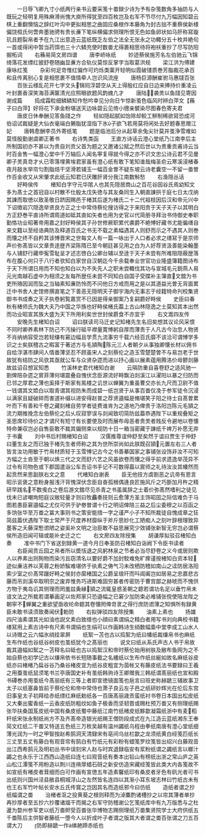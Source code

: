 <!-- { "loadSidebar": true } -->
　　一日辱飞卿九寸小纸两行亲书云要采笺十畨録少诗为予有杂笺数角多抽防与人既玩之轻明复用殊麻滑尚愧大庾所得犹至四百枚岂及右军不节尽付九万幅因知碧云棋上重翻懊恼之辞红叶沟中更拟相思之曲固应桑根作本藤角为封古拙不重蔡侯新様偏饶桓氏何啻奔墨驰骋有贵长亷下笔纵横偏求侧理所恨无色如鱼卵状如马肝称冩璇玑且题裂帛者予在九江出意造云蓝纸既乏左伯之法全无张永之功輙分五十枚并絶句一首或得闲中暂当药饵也三十六鳞充使时数畨尤得裹相思待将袍袄重抄了尽写防阳掘柘词
　　右蘓易简文房四谱
　　唐李峤咏纸
　　妙迹蔡侯施芳名左伯驰云飞锦绮落花发缥红披舒卷随幽显亷方合轨仪莫惊反掌字当取葛洪规
　　梁江洪为傅建康咏红笺
　　杂彩何足竒惟红偏作可灼烁类蕖开轻明似霞破镂质巻芳脂裁花承百和且传离别心复是相思裹不值情牵人岂识风流座
　　唐杨巨源酬崔驸马惠牋百张
　　百张云様乱花开七字文头锦囘浮碧空从天上得殷红应自日边来捧持价重凌云叶封裹香深笑海苔满箧清光应照眼欲题风韵媿凢才
　　唐陆袭羙以鱼牋见寄因谢成篇
　　捣成霜粒细鳞鳞知作愁吟幸见分向日乍惊新茧色临风时辨白萍文【蘓子曰白萍】好将花下承金粉堪送天边咏碧云见倚小牕亲襞染尽图春色寄夫君
　　唐皮日休奉酬见答鱼牋之作
　　轻如隠起腻如饴除却鲛工觧制稀欲冩恐成河伯诏试裁疑是大仙衣毫端白獭脂犹湿指下氷子欲飞若用莫将闲处去好题春思赠江妃
　　唐韩愈酬李员外寄纸笔
　　题是临池后分从起草余兔尖针莫并茧浄雪难如莫怪殷勤谢虞卿正著书
　　右诗隽类函
　　王直方诗话云澄心堂纸乃江南李后主所制国初亦不甚以为贵自刘贡父首为题之又邀诸公赋之然后世以为贵重贡甫诗云当时百金售一幅澄心堂中千万轴后人闻名寕复得就今得之亦不识文忠公诗云君不见曼卿子羙真竒才乆已零落埋黄埃君家虽有澄心纸有敢下笔知谁哉梅圣俞云寒溪浸楮春夜月敲氷举帘匀割脂焙干坚滑若铺玉一幅百金曽不疑东坡云诗老囊空一不留一畨曽作百金收又从宋肇求此纸云知君已厌雕肝肾分我江南数斛愁
　　右渔隠丛话
　　好畤侯传
　　楮知白字守元华隂人也其先隠居商山之百花谷因谷氏焉幼知文多为髙士之首冠自以村散不仕殷太戊失徳与其友桑同生入朝直諌拱于庭七日太戊纳其諌而取徳以致圣敬日跻因赐邑于楮其后遂为楮氏二十二代祖枝因后汉和帝元兴中下诏徴岩穴隠逸举贤良方正之士中常侍蔡伦搜访得之于来阳贡于天子天子以其明白方正舒巻平直诗所谓周道如砥其直如矢者也用为史官以代简册寻拜治书侍御史奉职勤恪功业昭著帝用嘉之封好畤侯其子孙世修厥职累代袭爵不絶愽好藏书尤能徧缮自来文籍以至经诰典防及释道百氏之书无不载之素幅遇其人则舒而示之不遇其人则巻而懐之终不自矜其该愽晋宋之世每文人有一篇一咏出于人口者必求之缮冩于是京师声价弥髙皆以文章贵逹歴齐梁陈隋已至今朝廷甚见用之白为人好荐贤汲善能染翰墨与人铺舒行藏申寃雪耻呈才述志啓白公卿台辅以至逹于天子未尝有所难阻隠蔽歴落布在腹心何只于八行者欤知白家世自汉朝迄今千余载奉业世官功业隆盛簿籍图诗布于天下所谓日用而不知也知白以为不失先人之职未尝輙伐其功与宣城毛元鋭燕人易元光南越石虚中为相须之友每所歴任未尝不同知白自国子受牒补主簿直文舘为书吏所赂因润而坠之当轴素知亷防怜而不问他日方戒而用之是以其道益光曽无背面累迁中书舍人史馆修撰直笔之下善恶无隠明天子御宇海内无事志于经籍特命刋校集贤御书书成奏之天子执卷躬覧嘉赏不已因是得亲御案乃复嗣爵好畤侯
　　史臣曰春秋有楮师氏为魏大夫乃中国之华族也好畤侯楮氏葢上古山林隠逸之士莫知其本出然而功业昭宣其族大盛为天下所用利矣世世封侯爵食不亦宜乎
　　右文嵩四友传
　　安晚先生楮知白诏
　　诏曰朕读司马迁史记知楮先生名旧矣想其议论风采恨不同时卿养素林下防己不汚操行砥平襟量寛愽躬自厚而薄责于人凡古今治忽人物贤不肖纳纳容受岂若轻缣有窘边幅且学贯九流事穷千载六经百氏靡不该洽可谓愽学多识之士矣朕稽古之暇富于著述方与毛頴陶陈元三人者朝夕从事独卿懐长材以佣书自给浮湛市肆间人情畨薄坚忍不顾虽宋人之刻蔡伦之造玉雪楚楚曽不与易岂老于世故犹有结防之风欤其亟就公车与众贤杂遝而进以抒心画以展素蕴用腾洛价毋鬰剡藤故兹诏召想冝知悉
　　竹溪林史君代楮知白谢
　　云隔防重自喜卷舒之适风驰一劄俾陪杂遝之賔菲薄何堪震叠自愧伏念臣源流好畤飘泊剡溪江以濯阳以暴之归防而已邻之厚君之薄也奚择于斯家有鳯楼之讥世以蝉翼为重虽曹交亦长九尺而卫尉不值一钱谓其文嫓白以取青谓其视防朱而成碧一纸岂贤于从事百畨仅凂于参军徒令沉浸以满家且疑破碎而害道补缀以进安得赵普之荐贤邉幅是脩堪笑子阳之待士自髙曽累叶而下有善和千卷之藏刻楮自劳学者徒费谁肯为之道地乃俾贵于洛阳岂陈元毛頴之流力期推挽念左伯蔡伦之后乆叹寂寥误与剡闻致叨简防兹葢恭遇陛下以重规叠矩之圣思席珍待价之才谓尺有短寸有长要使及时而展布毋恶者贵羙者贱反令避地以卷懐特命兼収岂必自售臣敢不裁其偏侧束以规防十日一箱当密藏于諌纸千禆万补愿无弃于书囊
　　刘中书后村赐楮知白诏
　　汉儒推尊谊仲舒至矣然于谊曰贾生于仲舒曰董生友之而已独于楮先生者师称之其为世所崇尚如此朕既召頴元置左右三人者皆言汝功用敏于竹帛材质轻于玉雪愽记古今之书善摹国家之事铺张设饰非汝不可矧方幅之士沓至于朝以焕三代之文而舒六艺之风虽欲卷而懐之得乎前求遗逸举茂异不过令有司物色或下郡国遣诣公车吾诏书手记不可数得葢以賔师之礼待汝汝其幡然而起贲然来思副朕右文之意
　　代楮知白谢表
　　臣无他技方虞劄恶之讥帝有恩言昭示衮褒之意粉身报浅汗背愧深伏念臣自奋孤根偶逄良匠施风斤之巧斵加月杵之精研早践名不数曵白之卷后游文舘尽见杀青之书虽属辞之士着价弥髙然嗜利之徒见伐未已谚嘲珣短庭议敞轻量才则曰牧麤奏技则云愈薄方圣主饰昭囬之际信难负于马图若愚臣窘邉幅之尤仅可供于驴劵曽谓十行之明诏俾陪三益之后尘委穆之以百函之多饷张华至万畨之冨大事则书之策安能措一字之谨严小子不知所裁徒自愧成章之狂简兹葢伏遇陛下取士常严于尺度养材靡纵于斧斤思妙化工陋痴人之刻叶辞根理致异墨客之夭藤深慙谫陋之姿奚补文明之治臣敢不益思展究少效铺张新智无穷岂必谓蔡侯所造旧闻可辑或能补史迁之亡
　　右文房四友除授集
　　胡谦厚拟驳召楮知白奏
　　准中书门下省送到録黄一道今月日奉圣防召楮知白诣阙下令臣书读者
　　右臣闻贲丘园之帛者所以奬恬退之风躬林泉之节者必当尽舒卷之义今或居则欺人以养素出则狥物而染污且窃清名以要好爵不加封駮难免旷瘝谨按楮知白资本轻迹似亷洁养以芙蓉之粉娇騃难堪侪于纨素之俦气习未改栖防稽如南山之迳防居洛阳索少室之价髙常躐好畤之侯封亦縻楮国之公爵呈琅玕而呌阊阖岂如居易之忠嘉悲古藤而吊剡溪卒取明宗之废弃惟务巧进斯难固穷甚者传密防于曹宫鄙之赫唬而不愧供方物于夷岛讥其侧理而罔羞兹夤縁頴之流辄皇惑圣朝之聼若谓功名足以垂竹帛未谙文法之所裁若谓摹画足以佐邦家只恐邉幅之已窘少加防束必难铺张傥使陪龙陛之朝寜不蝉翼之重欲望亟收纶命聼其卷懐罔俾竒衺之得行庶防谫薄之知惧所有録黄臣未敢书读须致奏闻伏勅防
　　右拟弹驳四友除授集
　　油素上素也
　　扬雄四尺油素谓其光如油也説文素白致缯也小顔曰素谓绢之精白者用写书刘向典校书籍缮冩用上素古诗中有尺素书谓绢也生绢可以作画韩诗生绡数幅埀中堂李成工山水人以诗赠之云六幅氷绡挂翠屛
　　纸絮一苫也古以捣絮为纸曰幡纸裁缣帛书也麻纸生布作纸也谷纸谷树皮也茧纸犹今之髙丽也
　　说文曰纸从系氏声古人书于帛故裁其邉幅如絮之一苫释名曰砥也古以捣絮汉和帝时蔡伦始用树肤及敝布鱼网为之不始自蔡也初学记古以缣帛依书长短随事截之名繙纸以生布作纸丝綖如故名麻纸谷皮纸亦曰楮楮乃扁谷谷乃桑谷楮皮宜为纸谷皮粗宜为茵帐又有藤皮纸法书要録曰王羲之用蚕茧纸鼠须笔书兰亭唐国史补有茧纸韩驹诗王卿赠我三韩纸谓髙丽纸也宣和殿书磹巻亦用茧纸今髙丽纸有三等上者即宣徳镜面笺也巵言曰班史称赫蹏三辅故事卫太子以纸塞鼻皆前于蔡伦伦和帝中常侍也萧子良云左子邑之纸研妙辉光在伦后东宫旧事皇太子初拜给赤纸缥红麻纸勅纸各一百唐髙丽歳贡蛮纸衬书卷日本国出松皮纸又大秦出蜜香纸一云香皮纸防粗纹如鱼子极香而坚韧晋或赐杜预万畨又有侧理纸赐张华扶桑国芨皮纸中国有桑皮纸蜀中藤纸江南竹纸楮皮纸黟歙凝霜纸浙中有麦稻秆纸宋张永制纸尚方不及齐髙帝造银光纸赐王僧防段成式在九江造云蓝纸湘东王奉简文红纸二干畨又特送五色纸三万枚吴越有温州蠲纸乌程由拳纸南唐有澄心堂纸细薄光润为一时之甲智按赵希鹄洞天清録宋有亳间乌丝栏歙之龙须纸黄白经笺匹纸长三丈至五丈有藤白有观音帘有鹄白有竹纸元有彩粉有蜡笺罗纹笺皆出绍兴白藤观音出江西希鹄元及明初丛书中误刻宋人赵与时宾退録临安有浆粉纸谓之蠲纸言以榔汁蠲之也永乐于江西西山造纸曰连七曰观音纸有奏本出铅山有榜纸出浙之常山庐之英山松江潭笺不用粉造以荆川连禙厚蜡石砑之新安仿造宋藏经笺皆此类大内各笺故不如宣纸有楮皮者茸细而白可作画有宣徳五年造素馨纸印有桑皮者牙色有矾光者可书出纸则兴国州泾县敝县桐城浮山之左然皆名连四以其渐小耳东坡志林曰竹纸古未有也王右军竹叶帖长安水丘氏传寳之岂因其名而造纸邪今曰仿纸
　　造纸者谓之抄纸幅谓之畨
　　治楮者沤之投黄葵之根则释而为淖麋酌诸槽抄之以帘其薄者单抄再抄厚者至五抄六抄覆诸煏干而揭之右军守防稽谢公乞笺纸库中有九万版悉与之杜暹为婺州参军吏以纸万畨赆受百畨张华博物志赐侧理纸万畨集贤院学士大府供纸五千畨陈后主供智者藤纸一堕今人以折成叶子者谓之版其大者谓之畨百张谓之刀五百谓大刀
　　防即赫蹏一作绨赩蹄赤纸也
